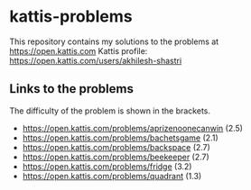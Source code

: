 # kattis-problems
This repository contains my solutions to the problems at https://open.kattis.com
Kattis profile: https://open.kattis.com/users/akhilesh-shastri

## Links to the problems

The difficulty of the problem is shown in the brackets.

- https://open.kattis.com/problems/aprizenoonecanwin (2.5)
- https://open.kattis.com/problems/bachetsgame (2.1)
- https://open.kattis.com/problems/backspace (2.7)
- https://open.kattis.com/problems/beekeeper (2.7)
- https://open.kattis.com/problems/fridge (3.2)
- https://open.kattis.com/problems/quadrant (1.3)
